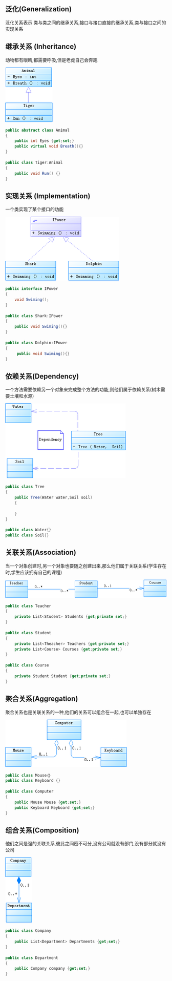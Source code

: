 ## 泛化(Generalization)
泛化关系表示 类与类之间的继承关系,接口与接口直接的继承关系,类与接口之间的实现关系


## 继承关系 (Inheritance)
动物都有眼睛,都需要呼吸,但是老虎自己会奔跑

![Inheritance](https://raw.githubusercontent.com/neoshero/CloudNotes/master/Images/UML/Inheritance.png)
```C#
public abstract class Animal 
{
    public int Eyes {get;set;}
    public virtual void Breath(){}
}

public class Tiger:Animal
{
    public void Run() {}
}
```

## 实现关系 (Implementation)
一个类实现了某个接口的功能

![Implementation](https://raw.githubusercontent.com/neoshero/CloudNotes/master/Images/UML/Implementation.png)
```C#
public interface IPower
{
    void Swiming();
}

public class Shark:IPower
{
    public void Swiming(){}
}

public class Dolphin:IPower
{
     public void Swiming(){}
}

```

## 依赖关系(Dependency)
一个方法需要依赖另一个对象来完成整个方法的功能,则他们属于依赖关系(树木需要土壤和水源)

![Dependency](https://raw.githubusercontent.com/neoshero/CloudNotes/master/Images/UML/Dependency.png)
```C#
public class Tree
{
    public Tree(Water water,Soil soil)
    {

    }
}

public class Water{}
public class Soil{}
```

## 关联关系(Association)
当一个对象创建时,另一个对象也要随之创建出来,那么他们属于关联关系(学生存在时,学生应该拥有自己的课程)

![Association](https://raw.githubusercontent.com/neoshero/CloudNotes/master/Images/UML/Association.png)
```C#
public class Teacher
{
    private List<Student> Students {get;private set;}
}

public class Student
{
    private List<Theacher> Teachers {get;private set;}
    private List<Course> Courses {get;private set;}
}

public class Course 
{
    private Student Student {get;private set;}
}
```

## 聚合关系(Aggregation)
聚合关系也是关联关系的一种,他们的关系可以组合在一起,也可以单独存在

![Aggregation](https://raw.githubusercontent.com/neoshero/CloudNotes/master/Images/UML/Aggregation.png)
```C#
public class Mouse｛｝
public class Keyboard {}

public class Computer
{
    public Mouse Mouse {get;set;}
    public Keyboard Keyboard {get;set;}
}


```

## 组合关系(Composition)
他们之间是强的关联关系,彼此之间密不可分,没有公司就没有部门,没有部分就没有公司

![Composition](https://raw.githubusercontent.com/neoshero/CloudNotes/master/Images/UML/Composition.png)
```C#
public class Company
{
    public List<Department> Departments {get;set;}
}

public class Department
{
    public Company company {get;set;}
}
```